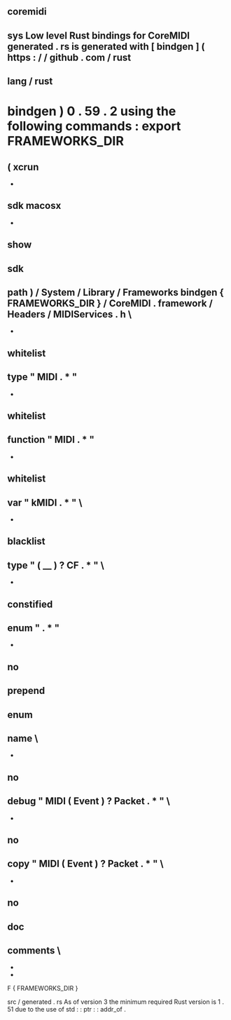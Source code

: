 #
coremidi
-
sys
Low
level
Rust
bindings
for
CoreMIDI
generated
.
rs
is
generated
with
[
bindgen
]
(
https
:
/
/
github
.
com
/
rust
-
lang
/
rust
-
bindgen
)
0
.
59
.
2
using
the
following
commands
:
export
FRAMEWORKS_DIR
=
(
xcrun
-
-
sdk
macosx
-
-
show
-
sdk
-
path
)
/
System
/
Library
/
Frameworks
bindgen
{
FRAMEWORKS_DIR
}
/
CoreMIDI
.
framework
/
Headers
/
MIDIServices
.
h
\
-
-
whitelist
-
type
"
MIDI
.
*
"
-
-
whitelist
-
function
"
MIDI
.
*
"
-
-
whitelist
-
var
"
kMIDI
.
*
"
\
-
-
blacklist
-
type
"
(
__
)
?
CF
.
*
"
\
-
-
constified
-
enum
"
.
*
"
-
-
no
-
prepend
-
enum
-
name
\
-
-
no
-
debug
"
MIDI
(
Event
)
?
Packet
.
*
"
\
-
-
no
-
copy
"
MIDI
(
Event
)
?
Packet
.
*
"
\
-
-
no
-
doc
-
comments
\
-
-
-
F
{
FRAMEWORKS_DIR
}
>
src
/
generated
.
rs
As
of
version
3
the
minimum
required
Rust
version
is
1
.
51
due
to
the
use
of
std
:
:
ptr
:
:
addr_of
.
